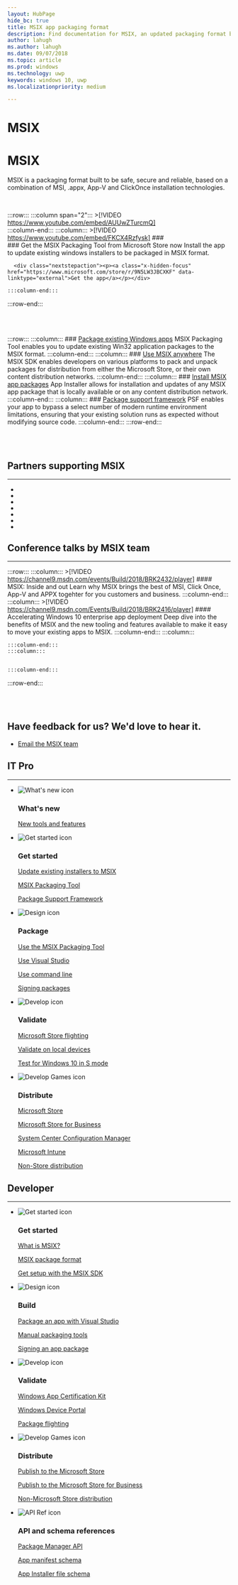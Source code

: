```yaml
---
layout: HubPage
hide_bc: true
title: MSIX app packaging format
description: Find documentation for MSIX, an updated packaging format built to be safe, secure and reliable that is a combination of MSI, .appx, App-V and ClickOnce installation technologies. 
author: lahugh
ms.author: lahugh
ms.date: 09/07/2018
ms.topic: article
ms.prod: windows
ms.technology: uwp
keywords: windows 10, uwp
ms.localizationpriority: medium

---
```

<!-- 
<div style="background-color: black; padding-top: 20px; padding-bottom: 20px; margin-bottom: 40px;">
    <iframe width="560" height="315" src="https://www.youtube.com/embed/AUUwZTurcmQ" frameborder="0" allow="autoplay; encrypted-media" allowfullscreen></iframe>
</div>
 -->

<!-- 
 keep the double title - it seems to work. if you remove one then it disppears from page
 -->

# MSIX
# MSIX
MSIX is a packaging format built to be safe, secure and reliable, based on a combination of MSI, .appx, App-V and ClickOnce installation technologies. 

<br>


 :::row:::
    :::column span="2":::
        >[!VIDEO https://www.youtube.com/embed/AUUwZTurcmQ]       
    :::column-end:::
    :::column:::
          >[!VIDEO https://www.youtube.com/embed/FKCX4Rzfysk] 
        ###     
	### Get the MSIX Packaging Tool from Microsoft Store now
          Install the app to update existing windows installers to be packaged in MSIX format.  

      <div class="nextstepaction"><p><a class="x-hidden-focus" href="https://www.microsoft.com/store/r/9N5LW3JBCXKF" data-linktype="external">Get the app</a></p></div>
      
    :::column-end:::
:::row-end:::


<br>
<br>

:::row:::
    :::column:::
        ### [Package existing Windows apps](mpt-overview.md)
        MSIX Packaging Tool enables you to update existing Win32 application packages to the MSIX format.
    :::column-end:::
    :::column:::
        ### [Use MSIX anywhere](msix-sdk-overview.md)
		The MSIX SDK enables developers on various platforms to pack and unpack packages for distribution from either the Microsoft Store, or their own content distribution networks.
    :::column-end:::
        :::column:::
        ### [Install MSIX app packages](/windows/uwp/packaging/appinstaller-root?context=/windows/msix/render)
        App Installer allows for installation and updates of any MSIX app package that is locally available or on any content distribution network.
    :::column-end:::
    :::column:::
		### [Package support framework](package-support-framework-overview.md)
		PSF enables your app to bypass a select number of modern runtime environment limitations, ensuring that your existing solution runs as expected without modifying source code.
    :::column-end:::
:::row-end:::

<br>
<br>

## Partners supporting MSIX

<hr />
<div class="v2" id="main1">
    <div class="container">
        <ul class="cardsX panelContent featuredContent" style="margin-left: 0px;">
            <li>
                <a href="https://www.advancedinstaller.com/desktop-bridge">
                    <div class="cardSize">
                        <div class="cardPadding">
                            <div class="card">
                                <div class="cardImageOuter">
                                    <div class="cardImage" style="height: auto;">
                                        <img src="images/AdvancedInstaller_Logo.png" alt="" />
                                    </div>
                                </div>
                            </div>
                        </div>
                    </div>
                </a>
            </li>
            <li>
                <a href="https://www.apptimized.com/solutions/">
                    <div class="cardSize">
                        <div class="cardPadding">
                            <div class="card">
                                <div class="cardImageOuter">
                                    <div class="cardImage" style="height: auto;">
                                        <img src="images/Apptimized_Logo.png" alt="" />
                                    </div>
                                </div>
                            </div>
                        </div>
                    </div>
                </a>
            </li>
            <li>
                <a href="https://cloudhouse.com/msixpr">
                    <div class="cardSize">
                        <div class="cardPadding">
                            <div class="card">
                                <div class="cardImageOuter">
                                    <div class="cardImage" style="height: auto;">
                                        <img src="images/CloudHouse_Logo.png" alt="" />
                                    </div>
                                </div>
                            </div>
                        </div>
                    </div>
                </a>
            </li>
            <li>
                <a href="https://emcosoftware.com/msi-package-builder">
                    <div class="cardSize">
                        <div class="cardPadding">
                            <div class="card">
                                <div class="cardImageOuter">
                                    <div class="cardImage" style="height: auto;">
                                        <img src="images/EMCO_Software_Logo.png" alt="" />
                                    </div>
                                </div>
                            </div>
                        </div>
                    </div>
                </a>
            </li>
            <li>
                <a href="https://www.firegiant.com/">
                    <div class="cardSize">
                        <div class="cardPadding">
                            <div class="card">
                                <div class="cardImageOuter">
                                    <div class="cardImage" style="height: auto;">
                                        <img src="images/FireGiant_Logo.png" alt="" />
                                    </div>
                                </div>
                            </div>
                        </div>
                    </div>
                </a>
            </li>
            <li>
                <a href="https://www.installaware.com/msix.htm">
                    <div class="cardSize">
                        <div class="cardPadding">
                            <div class="card">
                                <div class="cardImageOuter">
                                    <div class="cardImage">
                                        <img src="images/installaware-logo.png" alt="" />
                                    </div>
                                </div>
                            </div>
                        </div>
                    </div>
                </a>
            </li>
            <li>
                <a href="https://raynet.de/en/Raynet-Products/RayPackStudio">
                    <div class="cardSize">
                        <div class="cardPadding">
                            <div class="card">
                                <div class="cardImageOuter">
                                    <div class="cardImage" style="height: auto;">
                                        <img src="images/Raynet_Logo.png" alt="" />
                                    </div>
                                </div>
                            </div>
                        </div>
                    </div>
                </a>
            </li>
        </ul>
    </div>
</div>

## Conference talks by MSIX team
***

:::row:::
    :::column:::
	>[!VIDEO https://channel9.msdn.com/events/Build/2018/BRK2432/player]
        #### MSIX: Inside and out
        Learn why MSIX brings the best of MSI, Click Once, App-V and APPX togehter for you customers and business. 
    :::column-end:::
    :::column:::
	  >[!VIDEO https://channel9.msdn.com/Events/Build/2018/BRK2416/player] 
        #### Accelerating Windows 10 enterprise app deployment
		 Deep dive into the benefits of MSIX and the new tooling and features available to make it easy to move your existing apps to MSIX. 
    :::column-end:::
        :::column:::

    :::column-end:::
    :::column:::
   

    :::column-end:::
:::row-end:::


       
<br>
<br>

<div class="container centered pageFooter">
    <h2>Have feedback for us? We'd love to hear it.</h2>
    <ul class="links">
        <li>
            <a href="mailto:MSIXWebsiteFeedback@service.microsoft.com" data-linktype="external">
                Email the MSIX team
            </a>
        </li>
    </ul>
</div>
<a name="get-started"></a>
<div class="v2" id="main2">
    <h2>IT Pro</h2>
    <hr />
    <div class="container">
        <ul class="cardsF panelContent featuredContent" style="margin-left: 0px;">
            <li>
                <div class="cardSize">
                    <div class="cardPadding">
                        <div class="card">
                            <div class="cardImageOuter">
                                <div class="cardImage">
                                    <img alt="What's new icon" src="/en-us/media/common/i_whats-new.svg" data-linktype="absolute-path">
                                </div>
                            </div>
                            <div class="cardText">
                                <h3 class="x-hidden-focus">What's new</h3>
                                <p>
                                    <a href="/en-us/windows/msix/mpt-overview" data-linktype="absolute-path">New tools and features</a>
                                </p>                                            
                            </div>
                        </div>
                    </div>
                </div>
            </li>
            <li>
                <div class="cardSize">
                    <div class="cardPadding">
                        <div class="card">
                            <div class="cardImageOuter">
                                <div class="cardImage">
                                    <img alt="Get started icon" src="/en-us/media/common/i_get-started.svg" data-linktype="absolute-path">
                                </div>
                            </div>
                            <div class="cardText">
                                <h3>Get started</h3>
                                <p>
                                    <a href="/en-us/windows/msix/mpt/create-app-package-msi-vm" data-linktype="absolute-path">Update existing installers to MSIX</a>
                                </p>
                                <p>
                                    <a href="/en-us/windows/msix/mpt-overview" data-linktype="absolute-path">MSIX Packaging Tool</a>
                                </p>
                                <p>
                                    <a href="/en-us/windows/msix/package-support-framework-overview" data-linktype="absolute-path">Package Support Framework</a>
                                </p>
                            </div>
                        </div>
                    </div>
                </div>
            </li>
            <li class="x-hidden-focus">
                <div class="cardSize">
                    <div class="cardPadding">
                        <div class="card">
                            <div class="cardImageOuter">
                                <div class="cardImage">
                                    <img alt="Design icon" src="/en-us/media/common/i_management.svg" data-linktype="absolute-path">
                                </div>
                            </div>
                            <div class="cardText">
                                <h3>Package</h3>
                                <p>
                                    <a href="/en-us/windows/msix/mpt-overview" data-linktype="absolute-path">Use the MSIX Packaging Tool</a>
                                </p>
                                <p>
                                    <a href="/cpp/windows/desktop-applications-visual-cpp?context=/windows/msix/render" data-linktype="absolute-path">Use Visual Studio</a>
                                </p>
                                <p>
                                    <a href="/MPT/package-conversion-cli" data-linktype="absolute-path">Use command line</a>
                                </p>
                                <p>
                                    <a href="/en-us/windows/uwp/packaging/sign-app-package-using-signtool?context=/windows/msix/render" data-linktype="absolute-path">Signing packages</a>
                                </p>
                            </div>
                        </div>
                    </div>
                </div>
            </li>
            <li>
                <div class="cardSize">
                    <div class="cardPadding">
                        <div class="card">
                            <div class="cardImageOuter">
                                <div class="cardImage">
                                    <img alt="Develop icon" src="/en-us/media/common/i_code-edit.svg" data-linktype="absolute-path">
                                </div>
                            </div>
                            <div class="cardText">
                                <h3>Validate</h3>
                                <p>
                                    <a href="/en-us/windows/uwp/publish/package-flights?context=/windows/msix/render" data-linktype="absolute-path">Microsoft Store flighting</a>
                                </p>
                                <p>
                                    <a href="/en-us/windows/uwp/packaging/appinstaller-root?context=/windows/msix/render" data-linktype="absolute-path">Validate on local devices</a>
                                </p>
                                <p>
                                    <a href="/en-us/windows/uwp/porting/desktop-to-uwp-test-windows-s?context=/windows/msix/render" data-linktype="absolute-path">Test for Windows 10 in S mode</a>
                                </p>
                            </div>
                        </div>
                    </div>
                </div>
            </li>
            <li>
                <div class="cardSize">
                    <div class="cardPadding">
                        <div class="card">
                            <div class="cardImageOuter">
                                <div class="cardImage">
                                    <img alt="Develop Games icon" src="/en-us/media/common/i_build.svg" data-linktype="absolute-path">
                                </div>
                            </div>
                            <div class="cardText">
                                <h3>Distribute</h3>
                                <p>
                                    <a href="/en-us/windows/uwp/publish/app-submissions?context=/windows/msix/render" data-linktype="absolute-path">Microsoft Store</a>
                                </p>
                                <p>
                                    <a href="/en-us/windows/uwp/publish/distribute-lob-apps-to-enterprises?context=/windows/msix/render" data-linktype="absolute-path">Microsoft Store for Business</a>
                                </p>
                                <p>
                                    <a href="/en-us/sccm/apps/understand/introduction-to-application-management?context=/windows/msix/render" data-linktype="absolute-path">System Center Configuration Manager</a>
                                </p>
                                <p>
                                    <a href="/en-us/intune/introduction-intune?context=/windows/msix/render" data-linktype="absolute-path">Microsoft Intune</a>
                                </p>
                                <p>
                                    <a href="/en-us/windows/uwp/packaging/appinstaller-root?context=/windows/msix/render" data-linktype="absolute-path">Non-Store distribution</a>
                                </p>
                            </div>
                        </div>
                    </div>
                </div>
            </li>
        </ul>
    </div>
    <h2>Developer</h2>
    <hr />
    <div class="container">
        <ul class="cardsF panelContent featuredContent" style="margin-left: 0px;">
            <li>
                <div class="cardSize">
                    <div class="cardPadding">
                        <div class="card">
                            <div class="cardImageOuter">
                                <div class="cardImage">
                                    <img alt="Get started icon" src="/en-us/media/common/i_get-started.svg" data-linktype="absolute-path">
                                </div>
                            </div>
                            <div class="cardText">
                                <h3>Get started</h3>
                                <p>
                                    <a href="">What is MSIX?</a>
                                </p>
                                <p>
                                    <a href="">MSIX package format</a>
                                </p>
                                <p>
                                    <a href="msix-sdk-overview" data-linktype="relative-path">Get setup with the MSIX SDK</a>
                                </p>
                            </div>
                        </div>
                    </div>
                </div>
            </li>
            <li>
                <div class="cardSize">
                    <div class="cardPadding">
                        <div class="card">
                            <div class="cardImageOuter">
                                <div class="cardImage">
                                    <img alt="Design icon" src="/en-us/media/common/i_management.svg" data-linktype="absolute-path">
                                </div>
                            </div>
                            <div class="cardText">
                                <h3>Build</h3>
                                <p>
                                    <a href="/en-us/windows/uwp/packaging/packaging-uwp-apps?context=/windows/msix/render" data-linktype="absolute-path">Package an app with Visual Studio</a>
                                </p>
                                <p>
                                    <a href="/en-us/windows/uwp/packaging/manual-packaging-root?context=/windows/msix/render" data-linktype="absolute-path">Manual packaging tools</a>
                                </p>
                                <p>
                                    <a href="/en-us/windows/uwp/packaging/sign-app-package-using-signtool?context=/windows/msix/render" data-linktype="absolute-path">Signing an app package</a>
                                </p>
                            </div>
                        </div>
                    </div>
                </div>
            </li>
            <li>
                <div class="cardSize">
                    <div class="cardPadding">
                        <div class="card">
                            <div class="cardImageOuter">
                                <div class="cardImage">
                                    <img alt="Develop icon" src="/en-us/media/common/i_code-edit.svg" data-linktype="absolute-path">
                                </div>
                            </div>
                            <div class="cardText">
                                <h3>Validate</h3>
                                <p>
                                    <a href="/en-us/windows/uwp/debug-test-perf/windows-app-certification-kit?context=/windows/msix/render" data-linktype="absolute-path">Windows App Certification Kit</a>
                                </p>
                                <p>
                                    <a href="/en-us/windows/uwp/debug-test-perf/device-portal?context=/windows/msix/render" data-linktype="absolute-path">Windows Device Portal</a>
                                </p>
                                <p>
                                    <a href="/en-us/windows/uwp/publish/package-flights?context=/windows/msix/render" data-linktype="absolute-path">Package flighting</a>
                                </p>
                            </div>
                        </div>
                    </div>
                </div>
            </li>
            <li>
                <div class="cardSize">
                    <div class="cardPadding">
                        <div class="card">
                            <div class="cardImageOuter">
                                <div class="cardImage">
                                    <img alt="Develop Games icon" src="/en-us/media/common/i_build.svg" data-linktype="absolute-path">
                                </div>
                            </div>
                            <div class="cardText">
                                <h3>Distribute</h3>
                                <p>
                                    <a href="/en-us/windows/uwp/publish/?context=/windows/msix/render" data-linktype="absolute-path">Publish to the Microsoft Store</a>
                                </p>
                                <p>
                                    <a href="/en-us/windows/uwp/publish/distribute-lob-apps-to-enterprises?context=/windows/msix/render" data-linktype="absolute-path">Publish to the Microsoft Store for Business</a>
                                </p>
                                <p>
                                    <a href="/en-us/windows/uwp/packaging/appinstaller-root?context=/windows/msix/render" data-linktype="absolute-path">Non-Microsoft Store distribution</a>
                                </p>
                            </div>
                        </div>
                    </div>
                </div>
            </li>
            <li>
                <div class="cardSize">
                    <div class="cardPadding">
                        <div class="card">
                            <div class="cardImageOuter">
                                <div class="cardImage">
                                    <img alt="API Ref icon" src="/en-us/media/common/i_api-reference.svg" data-linktype="absolute-path">
                                </div>
                            </div>
                            <div class="cardText">
                                <h3>API and schema references</h3>
                                <p>
                                    <a href="/uwp/api/windows.management.deployment?context=/windows/msix/render" data-linktype="absolute-path">Package Manager API</a>
                                </p>
                                <p>
                                    <a href="/uwp/schemas/appxpackage/appx-package-manifest?context=/windows/msix/render" data-linktype="absolute-path">App manifest schema</a>
                                </p>
                                <p>
                                    <a href="/uwp/schemas/appinstallerschema/schema-root?context=/windows/msix/render" data-linktype="absolute-path">App Installer file schema</a>
                                </p>
                            </div>
                        </div>
                    </div>
                </div>
            </li>
        </ul>
    </div>
</div>
<!--
 <div class="container centered pageFooter">
        <h2>Keep in touch with us</h2>
        <ul class="links">
           <li>
                <a href="https://techcommunity.microsoft.com/t5/MSIX/ct-p/MSIX">
                    MSIX tech community
                </a>
            </li>
            <li>
                <a href="https://github.com/Microsoft/MSIX-PackageSupportFramework/issues">
                    Package Support Framework
                </a>
            </li>
            <li>
                <a href="https://github.com/Microsoft/msix-packaging/issues">
                    MSIX SDK
                </a>
            </li>
            <li>
                <a href="https://twitter.com/#!/search/realtime/%23msix">
                    Twitter
                </a>
            </li>
            
        </ul>
		</div>
-->